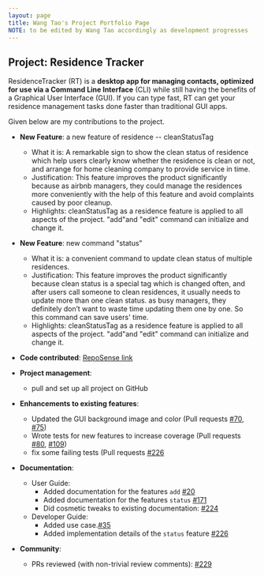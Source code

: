 ```yaml
---
layout: page
title: Wang Tao's Project Portfolio Page
NOTE: to be edited by Wang Tao accordingly as development progresses
---
```


## Project: Residence Tracker

ResidenceTracker (RT) is a **desktop app for managing contacts, optimized for use via a Command Line Interface** (CLI) while still having the benefits of a Graphical User Interface (GUI). If you can type fast, RT can get your residence management tasks done faster than traditional GUI apps.

Given below are my contributions to the project.

* **New Feature**: a new feature of residence -- cleanStatusTag
    * What it is: A remarkable sign to show the clean status of residence which help users clearly know whether the residence is clean or not, and arrange for home cleaning company to provide service in time. 
    * Justification: This feature improves the product significantly because as airbnb managers, they could manage the residences more conveniently with the help of this feature and avoid complaints caused by poor cleanup.
    * Highlights: cleanStatusTag as a residence feature is applied to all aspects of the project. "add"and "edit" command can initialize and change it. 

* **New Feature**: new command "status"
    * What it is: a convenient command to update clean status of multiple residences.
    * Justification: This feature improves the product significantly because clean status is a special tag which is changed often, and after users call someone to clean residences, it usually needs to update more than one clean status. as busy managers, they definitely don’t want to waste time updating them one by one. So this command can save users' time.
    * Highlights: cleanStatusTag as a residence feature is applied to all aspects of the project. "add"and "edit" command can initialize and change it.

* **Code contributed**: [RepoSense link]()

* **Project management**:
    * pull and set up all project on GitHub

* **Enhancements to existing features**:
    * Updated the GUI background image and color (Pull requests [\#70](https://github.com/AY2021S2-CS2103-T16-3/tp/pull/70), [\#75](https://github.com/AY2021S2-CS2103-T16-3/tp/pull/75))
    * Wrote tests for new features to increase coverage  (Pull requests [\#80](https://github.com/AY2021S2-CS2103-T16-3/tp/pull/80), [\#109](https://github.com/AY2021S2-CS2103-T16-3/tp/pull/109))
    * fix some failing tests (Pull requests [\#226](https://github.com/AY2021S2-CS2103-T16-3/tp/pull/226)

* **Documentation**:
    * User Guide:
        * Added documentation for the features `add` [\#20](https://github.com/AY2021S2-CS2103-T16-3/tp/pull/20)
        * Added documentation for the features `status` [\#171](https://github.com/AY2021S2-CS2103-T16-3/tp/pull/171)
        * Did cosmetic tweaks to existing documentation: [\#224](https://github.com/AY2021S2-CS2103-T16-3/tp/pull/224)
    * Developer Guide:
        * Added use case.[\#35](https://github.com/AY2021S2-CS2103-T16-3/tp/pull/35)
        * Added implementation details of the `status` feature  [\#226](https://github.com/AY2021S2-CS2103-T16-3/tp/pull/226)
* **Community**:
    * PRs reviewed (with non-trivial review comments): [\#229](https://github.com/AY2021S2-CS2103-T16-3/tp/pull/229)

    


